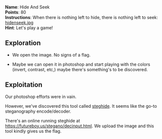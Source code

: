 **Name**: Hide And Seek  
**Points**: 80  
**Instructions**: When there is nothing left to hide, there is nothing left to seek: [hidenseek.jpg](https://challenges.runesec.com/static/6c6ebd9fa1c682d9089f2bd3f6de1dd5/hidenseek.jpg)  
**Hint**: Let's play a game!  

## Exploration

- We open the image. No signs of a flag.

- Maybe we can open it in photoshop and start playing with the colors (invert, contrast, etc,) maybe there's something's to be discovered.

## Exploitation

Our photoshop efforts were in vain.  

However, we've discovered this tool called [steghide](http://steghide.sourceforge.net/). It seems like the go-to steganography encode/decoder.

There's an online running steghide at https://futureboy.us/stegano/decinput.html. We upload the image and this tool kindly gives us the flag. 

